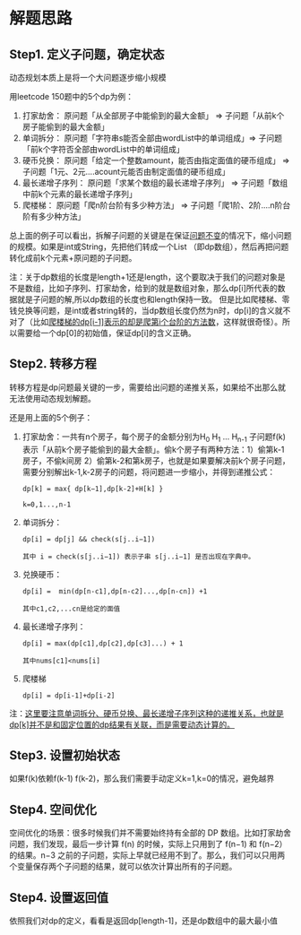 # 解题思路

## Step1. 定义子问题，确定状态
动态规划本质上是将一个大问题逐步缩小规模

用leetcode 150题中的5个dp为例：

1. 打家劫舍： 原问题「从全部房子中能偷到的最大金额」 => 子问题「从前k个房子能偷到的最大金额」
2. 单词拆分：   原问题「字符串s能否全部由wordList中的单词组成」=> 子问题「前k个字符否全部由wordList中的单词组成」
3. 硬币兑换： 原问题「给定一个整数amount，能否由指定面值的硬币组成」 => 子问题「1元、2元....acount元能否由制定面值的硬币组成」
4. 最长递增子序列：  原问题「求某个数组的最长递增子序列」 => 子问题「数组中前k个元素的最长递增子序列」
5. 爬楼梯：  原问题「爬n阶台阶有多少种方法」 => 子问题「爬1阶、2阶....n阶台阶有多少种方法」

总上面的例子可以看出，拆解子问题的关键是在保证<u>问题不变</u>的情况下，缩小问题的规模。如果是int或String，先把他们转成一个List （即dp数组），然后再把问题转化成前k个元素+原问题的子问题。

注：关于dp数组的长度是length+1还是length，这个要取决于我们的问题对象是不是数组，比如子序列、打家劫舍，给到的就是数组对象，那么dp\[i\]所代表的数据就是子问题的解,所以dp数组的长度也和length保持一致。
但是比如爬楼梯、零钱兑换等问题，是int或者string转的，当dp数组长度仍然为n时，dp\[i\]的含义就不对了（比如<u>爬楼梯的dp\[i-1\]表示的却是爬第i个台阶的方法数</u>，这样就很奇怪）。所以需要给一个dp\[0\]的初始值，保证dp\[i\]的含义正确。



## Step2. 转移方程
转移方程是dp问题最关键的一步，需要给出问题的递推关系，如果给不出那么就无法使用动态规划解题。

还是用上面的5个例子：
1. 打家劫舍：一共有n个房子，每个房子的金额分别为H<sub>0</sub> H<sub>1</sub> ... H<sub>n-1</sub>  子问题f(k)表示「从前k个房子能偷到的最大金额」。偷k个房子有两种方法：1）偷第k-1房子，不偷k间房
  2）偷第k-2和第k房子，也就是如果要解决前k个房子问题，需要分别解出k-1,k-2房子的问题，将问题进一步缩小，并得到递推公式：
    
    ```  
    dp[k] = max{ dp[k−1],dp[k-2]+H[k] }
    
    k=0,1...,n-1
    ```
2. 单词拆分：
    ```
    dp[i] = dp[j] && check(s[j..i−1])
    
    其中 i = check(s[j..i−1]) 表示子串 s[j..i−1] 是否出现在字典中。
    ```
3. 兑换硬币：
    ```
    dp[i] =  min(dp[n-c1],dp[n-c2]...,dp[n-cn]) +1
    
    其中c1,c2,...cn是给定的面值
    ```
4. 最长递增子序列： 
    ```
    dp[i] = max(dp[c1],dp[c2],dp[c3]...) + 1  
    
    其中nums[c1]<nums[i]
    
    ```

5. 爬楼梯
    ```
    dp[i] = dp[i-1]+dp[i-2]
    ```
    
注：<u>这里要注意单词拆分、硬币兑换、最长递增子序列这种的递推关系，也就是dp\[k\]并不是和固定位置的dp结果有关联，而是需要动态计算的。</u>

## Step3. 设置初始状态

如果f(k)依赖f(k-1) f(k-2)，那么我们需要手动定义k=1,k=0的情况，避免越界

## Step4. 空间优化
空间优化的场景：很多时候我们并不需要始终持有全部的 DP 数组。比如打家劫舍问题，我们发现，最后一步计算 f(n) 的时候，实际上只用到了 f(n−1) 和 f(n−2） 的结果。n−3 之前的子问题，实际上早就已经用不到了。那么，我们可以只用两个变量保存两个子问题的结果，就可以依次计算出所有的子问题。


## Step4. 设置返回值

依照我们对dp的定义，看看是返回dp[length-1]，还是dp数组中的最大最小值